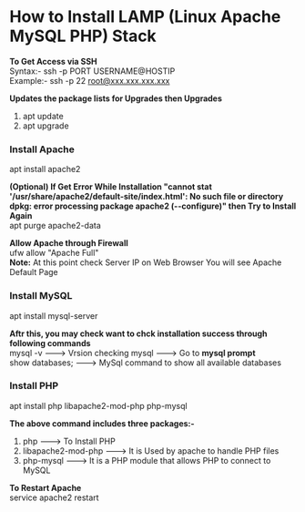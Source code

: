 # **How to Install LAMP (Linux Apache MySQL PHP) Stack**  

**To Get Access via SSH**  
Syntax:- ssh -p PORT USERNAME@HOSTIP  
Example:- ssh -p 22 root@xxx.xxx.xxx.xxx  

**Updates the package lists for Upgrades then Upgrades**  
1. apt update  
2. apt upgrade  

### **Install Apache**  
apt install apache2  

**(Optional) If Get Error While Installation "cannot stat '/usr/share/apache2/default-site/index.html': No such file or directory dpkg: error processing package apache2 (--configure)" then Try to Install Again**  
apt purge apache2-data  

**Allow Apache through Firewall**  
ufw allow "Apache Full"  
**Note:** At this point check Server IP on Web Browser You will see Apache Default Page  

### **Install MySQL**  
apt install mysql-server  

**Aftr this, you may check want to chck installation success through following commands**  
mysql -v  ---> Vrsion checking
mysql  ---> Go to **mysql prompt**  
show databases;  ---> MySql command to show all available databases


### **Install PHP**  
apt install php libapache2-mod-php php-mysql  

**The above command includes three packages:-**  
1. php --->  To Install PHP  
2. libapache2-mod-php ---> It is Used by apache to handle PHP files  
3.  php-mysql ---> It is a PHP module that allows PHP to connect to MySQL  

**To Restart Apache**  
service apache2 restart  